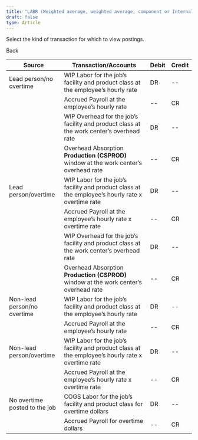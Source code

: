 ```yaml
---
title: "LABR (Weighted average, weighted average, component or Internal job for stock)"
draft: false
type: Article
---
```


Select the kind of transaction for which to view postings. 

Back

| Source                        | Transaction/Accounts                                                                             | Debit | Credit |
|-------------------------------|--------------------------------------------------------------------------------------------------|-------|--------|
| Lead person/no overtime       | WIP Labor for the job’s facility and product class at the employee’s hourly rate                 | DR    | --     |
|                               | Accrued Payroll at the employee’s hourly rate                                                    | --    | CR     |
|                               | WIP Overhead for the job’s facility and product class at the work center’s overhead rate         | DR    | --     |
|                               | Overhead Absorption **Production (CSPROD)** window at the work center’s overhead rate            | --    | CR     |
| Lead person/overtime          | WIP Labor for the job’s facility and product class at the employee’s hourly rate x overtime rate | DR    | --     |
|                               | Accrued Payroll at the employee’s hourly rate x overtime rate                                    | --    | CR     |
|                               | WIP Overhead for the job’s facility and product class at the work center’s overhead rate         | DR    | --     |
|                               | Overhead Absorption **Production (CSPROD)** window at the work center’s overhead rate            | --    | CR     |
| Non-lead person/no overtime   | WIP Labor for the job’s facility and product class at the employee’s hourly rate                 | DR    | --     |
|                               | Accrued Payroll at the employee’s hourly rate                                                    | --    | CR     |
| Non-lead person/overtime      | WIP Labor for the job’s facility and product class at the employee’s hourly rate x overtime rate | DR    | --     |
|                               | Accrued Payroll at the employee’s hourly rate x overtime rate                                    | --    | CR     |
| No overtime posted to the job | COGS Labor for the job’s facility and product class for overtime dollars                         | DR    | --     |
|                               | Accrued Payroll for overtime dollars                                                             | --    | CR     |
